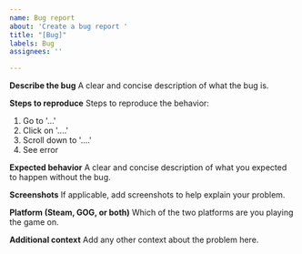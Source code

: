 ```yaml
---
name: Bug report
about: 'Create a bug report '
title: "[Bug]"
labels: Bug
assignees: ''

---
```


**Describe the bug**
A clear and concise description of what the bug is.

**Steps to reproduce**
Steps to reproduce the behavior:
1. Go to '...'
2. Click on '....'
3. Scroll down to '....'
4. See error

**Expected behavior**
A clear and concise description of what you expected to happen without the bug.

**Screenshots**
If applicable, add screenshots to help explain your problem.

**Platform (Steam, GOG, or both)**
Which of the two platforms are you playing the game on.

**Additional context**
Add any other context about the problem here.
